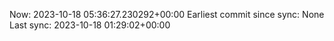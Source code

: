 Now: 2023-10-18 05:36:27.230292+00:00 Earliest commit since sync: None Last sync: 2023-10-18 01:29:02+00:00
